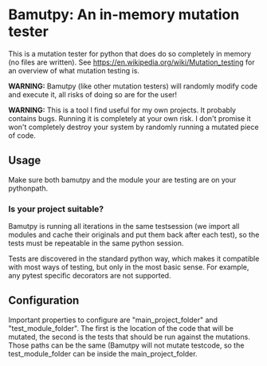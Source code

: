 

# Bamutpy: An in-memory mutation tester


This is a mutation tester for python that does do so completely in memory (no files are written). See https://en.wikipedia.org/wiki/Mutation_testing for an overview of what mutation testing is.

**WARNING:** Bamutpy (like other mutation testers) will randomly modify code and execute it, all risks of doing so are for the user!

**WARNING:** This is a tool I find useful for my own projects. It probably contains bugs. Running it is completely at your own risk. I don't promise it won't completely destroy your system by randomly running a mutated piece of code.





## Usage

Make sure both bamutpy and the module your are testing are on your pythonpath.


### Is your project suitable?

Bamutpy is running all iterations in the same testsession (we import all modules and cache their originals and put them back after each test), so the tests must be repeatable in the same python session.

Tests are discovered in the standard python way, which makes it compatible with most ways of testing, but only in the most basic sense. For example, any pytest specific decorators are not supported.



## Configuration


Important properties to configure are "main_project_folder" and "test_module_folder". The first is the location of the code that will be mutated, the second is the tests that should be run against the mutations. Those paths can be the same (Bamutpy will not mutate testcode, so the test_module_folder can be inside the main_project_folder.



